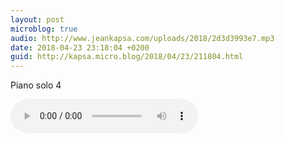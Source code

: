 ```yaml
---
layout: post
microblog: true
audio: http://www.jeankapsa.com/uploads/2018/2d3d3993e7.mp3
date: 2018-04-23 23:18:04 +0200
guid: http://kapsa.micro.blog/2018/04/23/211804.html
---
```

Piano solo 4

<audio controls="controls" src="http://www.jeankapsa.com/uploads/2018/2d3d3993e7.mp3" />
